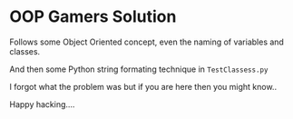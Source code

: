 # OOP Gamers Solution

Follows some Object Oriented concept, even the naming of variables and classes.

And then some Python string formating technique in ```TestClassess.py```

I forgot what the problem was but if you are here then you might know..

Happy hacking....